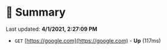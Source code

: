 # 📖 Summary
Last updated: **4/1/2021, 2:27:09 PM**

- `GET` [https://google.com](https://google.com) - **Up** (117ms)
